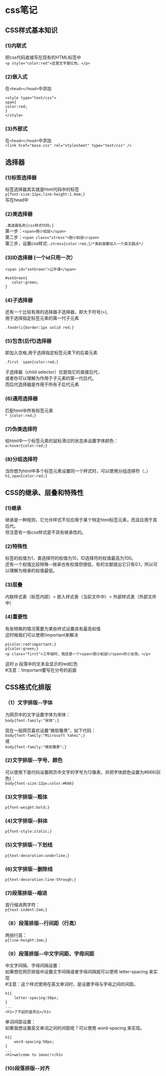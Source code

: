 # css笔记  
## CSS样式基本知识
### (1)内联式  
把css代码直接写在现有的HTML标签中  
`<p style="color:red">这里文字是红色。</p>`  

### (2)嵌入式    
  在`<head></head>`中添加  
  ```
  <style type="text/css">
  span{
  color:red;
  }
  </style>
  ```

### (3)外部式  
在`<head></head>`中添加  
`<link href="base.css" rel="stylesheet" type="text/css" />`  

## 选择器   

### (1)标签选择器  
  
标签选择器其实就是html代码中的标签  
`p{font-size:12px;line-height:1.6em;}`  
写在head中  

### (2)类选择器  
  
`.类选器名称{css样式代码;}`  
第一步：`<span>胆小如鼠</span>`  
第二步：`<span class="stress">胆小如鼠</span>`  
第三步，设置css样式:`.stress{color:red;}/*类前面要加入一个英文圆点*/`  

### (3)ID选择器 (一个id只用一次）  
  
`<span id="setGreen">公开课</span>`  
```
#setGreen{
   color:green;
}
```

### (4)子选择器  
  
还有一个比较有用的选择器子选择器，即大于符号(>),  
用于选择指定标签元素的第一代子元素  

`.food>li{border:1px solid red;}`  

### (5)包含(后代)选择器  
  
即加入空格,用于选择指定标签元素下的后辈元素  

`.first  span{color:red;}`  

子选择器（child selector）仅是指它的直接后代，  
或者你可以理解为作用于子元素的第一代后代。  
而后代选择器是作用于所有子后代元素  

### (6)通用选择器  
  
匹配html中所有标签元素  
`* {color:red;}`  

### (7)伪类选择符  
  
给html中一个标签元素的鼠标滑过的状态来设置字体颜色：  
`a:hover{color:red;}`  
  
### (8)分组选择符  

当你想为html中多个标签元素设置同一个样式时，可以使用分组选择符（，）  
`h1,span{color:red;}`  
  
## CSS的继承、层叠和特殊性  

### (1)继承  

继承是一种规则，它允许样式不仅应用于某个特定html标签元素，而且应用于其后代。  
但注意有一些css样式是不具有继承性的。  

### (2)特殊性  

标签的权值为1，类选择符的权值为10，ID选择符的权值最高为100。  
还有一个权值比较特殊--继承也有权值但很低，有的文献提出它只有0.1，所以可以理解为继承的权值最低。  

### (3)层叠  

内联样式表（标签内部）> 嵌入样式表（当前文件中）> 外部样式表（外部文件中）  

### (4)重要性  

有些特殊的情况需要为某些样式设置具有最高权值  
这时候我们可以使用!important来解决  
```
p{color:red!important;}
p{color:green;}
<p class="first">三年级时，我还是一个<span>胆小如鼠</span>的小女孩。</p>
```
这时 p 段落中的文本会显示的red红色   
#注意：!important要写在分号的前面  

## CSS格式化排版  
### （1）文字排版--字体  

为网页中的文字设置字体为宋体：  
`body{font-family:"宋体";}`  
  
现在一般网页喜欢设置“微软雅黑”，如下代码：  
`body{font-family:"Microsoft Yahei";}`  
或  
`body{font-family:"微软雅黑";}`  

### (2)文字排版--字号、颜色  
  
可以使用下面代码设置网页中文字的字号为12像素，并把字体颜色设置为#666(灰色)：  
`body{font-size:12px;color:#666}`  

### (3)文字排版--粗体 
  
`p{font-weight:bold;}`  
  
### (4)文字排版--斜体 

`p{font-style:italic;}`  
  
### (5)文字排版--下划线 
  
`p{text-decoration:underline;}`  
  
### (6)文字排版--删除线 
  
`p{text-decoration:line-through;}`  
  
### (7)段落排版--缩进  
  
首行缩进两字符：    
`p{text-indent:2em;}`   
  
### （8）段落排版--行间距（行高）

两倍行高：  
`p{line-height:2em;}`  

### （9）段落排版--中文字间距、字母间距

中文字间隔、字母间隔设置：  
如果想在网页排版中设置文字间隔或者字母间隔就可以使用 letter-spacing 来实现  
#注意：这个样式使用在英文单词时，是设置字母与字母之间的间距。  
```
h1{
    letter-spacing:50px;
}
...
<h1>了不起的盖茨比</h1>
```
  
单词间距设置：  
如果我想设置英文单词之间的间距呢？可以使用 word-spacing 来实现。  
```
h1{
    word-spacing:50px;
}
...
<h1>welcome to imooc!</h1>
```
  
### (10)段落排版--对齐



